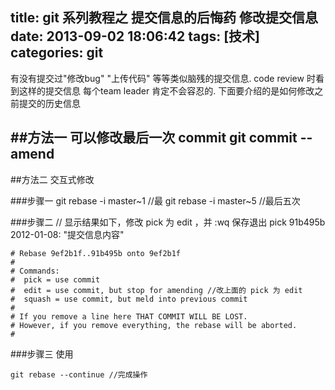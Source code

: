 title: git 系列教程之 提交信息的后悔药 修改提交信息
date: 2013-09-02 18:06:42
tags: [技术]
categories: git
---
有没有提交过"修改bug" "上传代码" 等等类似脑残的提交信息. code review 时看到这样的提交信息 每个team leader 肯定不会容忍的. 下面要介绍的是如何修改之前提交的历史信息
<!-- more -->

##方法一 可以修改最后一次 commit
	 git commit --amend 
----

##方法二 交互式修改

###步骤一
	git rebase -i master~1 //最
	git rebase -i master~5 //最后五次

###步骤二
 // 显示结果如下，修改 pick 为 edit ，并 :wq 保存退出
	 pick 91b495b 2012-01-08: "提交信息内容"

	# Rebase 9ef2b1f..91b495b onto 9ef2b1f
	#
	# Commands:
	#  pick = use commit
	#  edit = use commit, but stop for amending //改上面的 pick 为 edit
	#  squash = use commit, but meld into previous commit
	#
	# If you remove a line here THAT COMMIT WILL BE LOST.
	# However, if you remove everything, the rebase will be aborted.
	#

###步骤三
 使用

	git rebase --continue //完成操作
